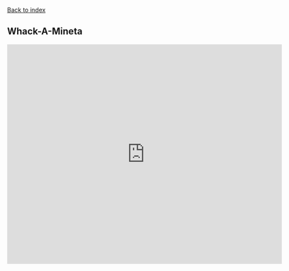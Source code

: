 <a href="https://rissadr.github.io/index.html">Back to index</a>

## Whack-A-Mineta
<iframe src="https://itch.io/embed-upload/1858144?color=333333" allowfullscreen="" width="640" height="512" frameborder="0"><a href="https://kateten.itch.io/whackamineta">Play WhackAMineta on itch.io</a></iframe>
